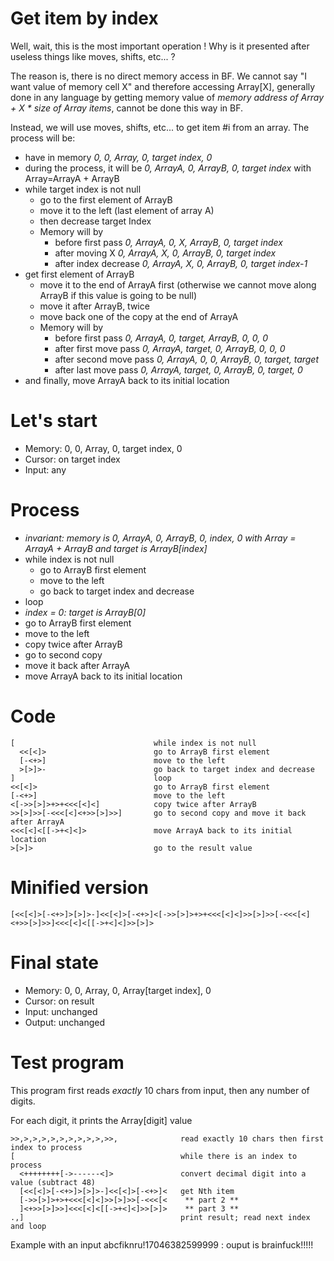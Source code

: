 # Get item by index

Well, wait, this is the most important operation ! Why is it presented after useless things like moves, shifts, etc... ?

The reason is, there is no direct memory access in BF. We cannot say "I want value of memory cell X" and therefore accessing Array[X], generally done in any language by getting memory value of _memory address of Array + X * size of Array items_, cannot be done this way in BF.

Instead, we will use moves, shifts, etc... to get item #i from an array. The process will be:
* have in memory _0, 0, Array, 0, target index, 0_
* during the process, it will be _0, ArrayA, 0, ArrayB, 0, target index_ with Array=ArrayA + ArrayB
* while target index is not null
  * go to the first element of ArrayB
  * move it to the left (last element of array A)
  * then decrease target Index
  * Memory will by
    * before first pass _0, ArrayA, 0, X, ArrayB, 0, target index_
    * after moving X _0, ArrayA, X, 0, ArrayB, 0, target index_
    * after index decrease _0, ArrayA, X, 0, ArrayB, 0, target index-1_
* get first element of ArrayB
  * move it to the end of ArrayA first (otherwise we cannot move along ArrayB if this value is going to be null)
  * move it after ArrayB, twice
  * move back one of the copy at the end of ArrayA
  * Memory will by
    * before first pass _0, ArrayA, 0, target, ArrayB, 0, 0, 0_
    * after first move pass _0, ArrayA, target, 0, ArrayB, 0, 0, 0_
    * after second move pass _0, ArrayA, 0, 0, ArrayB, 0, target, target_
    * after last move pass _0, ArrayA, target, 0, ArrayB, 0, target, 0_
* and finally, move ArrayA back to its initial location


# Let's start

* Memory: 0, 0, Array, 0, target index, 0
* Cursor: on target index
* Input: any

# Process

* _invariant: memory is 0, ArrayA, 0, ArrayB, 0, index, 0 with Array = ArrayA + ArrayB and target is ArrayB[index]_
* while index is not null
  * go to ArrayB first element
  * move to the left
  * go back to target index and decrease
* loop
* _index = 0: target is ArrayB[0]_
* go to ArrayB first element
* move to the left
* copy twice after ArrayB
* go to second copy
* move it back after ArrayA
* move ArrayA back to its initial location

# Code
```
[                               while index is not null
  <<[<]>                        go to ArrayB first element
  [-<+>]                        move to the left
  >[>]>-                        go back to target index and decrease
]                               loop
<<[<]>                          go to ArrayB first element
[-<+>]                          move to the left
<[->>[>]>+>+<<<[<]<]            copy twice after ArrayB
>>[>]>>[-<<<[<]<+>>[>]>>]       go to second copy and move it back after ArrayA
<<<[<]<[[->+<]<]>               move ArrayA back to its initial location
>[>]>                           go to the result value
```

# Minified version
```
[<<[<]>[-<+>]>[>]>-]<<[<]>[-<+>]<[->>[>]>+>+<<<[<]<]>>[>]>>[-<<<[<]<+>>[>]>>]<<<[<]<[[->+<]<]>>[>]>
```

# Final state

* Memory: 0, 0, Array, 0, Array[target index], 0
* Cursor: on result
* Input: unchanged
* Output: unchanged

# Test program

This program first reads *exactly* 10 chars from input, then any number of digits.

For each digit, it prints the Array[digit] value

```
>>,>,>,>,>,>,>,>,>,>,>>,              read exactly 10 chars then first index to process
[                                     while there is an index to process
  <++++++++[->------<]>               convert decimal digit into a value (subtract 48)
  [<<[<]>[-<+>]>[>]>-]<<[<]>[-<+>]<   get Nth item
  [->>[>]>+>+<<<[<]<]>>[>]>>[-<<<[<    ** part 2 **
  ]<+>>[>]>>]<<<[<]<[[->+<]<]>>[>]>    ** part 3 **
.,]                                   print result; read next index and loop
```

Example with an input abcfiknru!17046382599999 : ouput is brainfuck!!!!!

